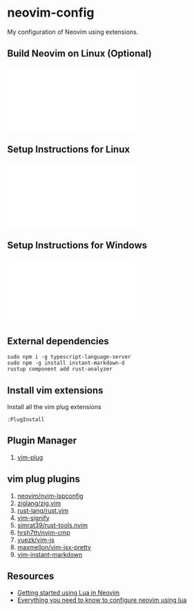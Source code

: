 # neovim-config
My configuration of Neovim using extensions.

## Build Neovim on Linux (Optional)
![build_neovim_on_linux](./build_neovim_on_linux.md)

## Setup Instructions for Linux
![setup_intructions_for_linux](./setup_intructions_for_linux.md)

## Setup Instructions for Windows
![setup_intructions_for_windows](./setup_intructions_for_windows.md)

## External dependencies
```
sudo npm i -g typescript-language-server
sudo npm -g install instant-markdown-d
rustup component add rust-analyzer
```

## Install vim extensions

Install all the vim plug extensions
```
:PlugInstall
```

## Plugin Manager
1. [vim-plug](https://github.com/junegunn/vim-plug)

## vim plug plugins
1. [neovim/nvim-lspconfig](https://github.com/neovim/nvim-lspconfig)
2. [ziglang/zig.vim](https://github.com/ziglang/zig.vim)
3. [rust-lang/rust.vim](https://github.com/rust-lang/rust.vim) 
4. [vim-signify](https://github.com/mhinz/vim-signify)
5. [simrat39/rust-tools.nvim](https://github.com/simrat39/rust-tools.nvim)
6. [hrsh7th/nvim-cmp](https://github.com/hrsh7th/nvim-cmp)
7. [yuezk/vim-js](https://github.com/yuezk/vim-js)
8. [maxmellon/vim-jsx-pretty](https://github.com/MaxMEllon/vim-jsx-pretty)
9. [vim-instant-markdown](https://github.com/instant-markdown/vim-instant-markdown)

## Resources
* [Getting started using Lua in Neovim](https://github.com/nanotee/nvim-lua-guide#defining-mappings)
* [Everything you need to know to configure neovim using lua](https://vonheikemen.github.io/devlog/tools/configuring-neovim-using-lua/)
